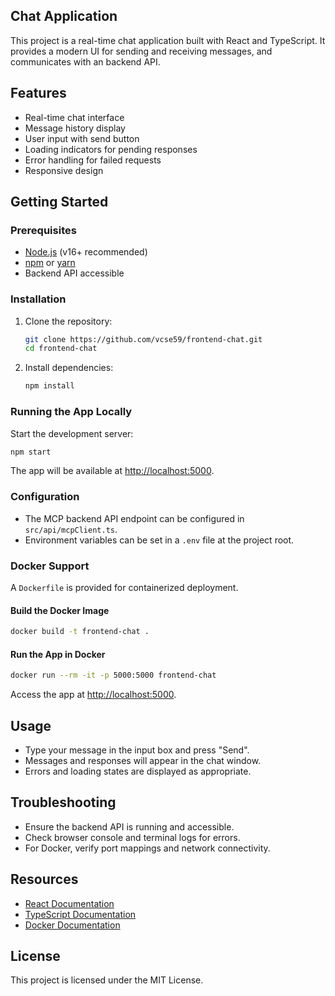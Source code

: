 ## Chat Application

This project is a real-time chat application built with React and TypeScript. It provides a modern UI for sending and receiving messages, and communicates with an backend API.

## Features

- Real-time chat interface
- Message history display
- User input with send button
- Loading indicators for pending responses
- Error handling for failed requests
- Responsive design

## Getting Started

### Prerequisites

- [Node.js](https://nodejs.org/) (v16+ recommended)
- [npm](https://www.npmjs.com/) or [yarn](https://yarnpkg.com/)
- Backend API accessible

### Installation

1. Clone the repository:
    ```sh
    git clone https://github.com/vcse59/frontend-chat.git
    cd frontend-chat
    ```
2. Install dependencies:
    ```sh
    npm install
    ```

### Running the App Locally

Start the development server:
```sh
npm start
```
The app will be available at [http://localhost:5000](http://localhost:5000).

### Configuration

- The MCP backend API endpoint can be configured in `src/api/mcpClient.ts`.
- Environment variables can be set in a `.env` file at the project root.

### Docker Support

A `Dockerfile` is provided for containerized deployment.

#### Build the Docker Image

```sh
docker build -t frontend-chat .
```

#### Run the App in Docker

```sh
docker run --rm -it -p 5000:5000 frontend-chat
```
Access the app at [http://localhost:5000](http://localhost:5000).

## Usage

- Type your message in the input box and press "Send".
- Messages and responses will appear in the chat window.
- Errors and loading states are displayed as appropriate.

## Troubleshooting

- Ensure the backend API is running and accessible.
- Check browser console and terminal logs for errors.
- For Docker, verify port mappings and network connectivity.

## Resources

- [React Documentation](https://react.dev/)
- [TypeScript Documentation](https://www.typescriptlang.org/)
- [Docker Documentation](https://docs.docker.com/)

## License

This project is licensed under the MIT License.
